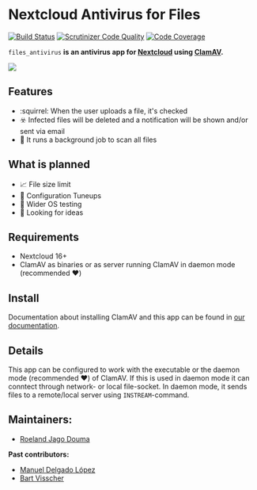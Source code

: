 # Nextcloud Antivirus for Files
[![Build Status](https://travis-ci.org/nextcloud/files_antivirus.svg?branch=master)](https://travis-ci.org/nextcloud/files_antivirus/branches)
[![Scrutinizer Code Quality](https://scrutinizer-ci.com/g/nextcloud/files_antivirus/badges/quality-score.png?b=master)](https://scrutinizer-ci.com/g/nextcloud/files_antivirus/?branch=master)
[![Code Coverage](https://scrutinizer-ci.com/g/nextcloud/files_antivirus/badges/coverage.png?b=master)](https://scrutinizer-ci.com/g/nextcloud/files_antivirus/?branch=master)

`files_antivirus` **is an antivirus app for [Nextcloud](https://nextcloud.com/) using [ClamAV](http://www.clamav.net).**

![](https://raw.githubusercontent.com/nextcloud/files_antivirus/master/screenshots/1.png)

## Features

* :squirrel: When the user uploads a file, it's checked
* :biohazard: Infected files will be deleted and a notification will be shown and/or sent via email 
* :mag_right: It runs a background job to scan all files

## What is planned

* :chart_with_upwards_trend: File size limit
* :wrench: Configuration Tuneups
* :telescope: Wider OS testing
* :thinking: Looking for ideas

## Requirements

* Nextcloud 16+
* ClamAV as binaries or as server running ClamAV in daemon mode (recommended :heart:)

## Install

Documentation about installing ClamAV and this app can be found in [our documentation](https://docs.nextcloud.com/server/latest/admin_manual/configuration_server/antivirus_configuration.html).

## Details

This app can be configured to work with the executable or the daemon mode (recommended :heart:) of ClamAV. If this is used in daemon mode it can conntect through network- or local file-socket. In daemon mode, it sends files to a remote/local server using `INSTREAM`-command.

## Maintainers:

- [Roeland Jago Douma](https://github.com/rullzer)

**Past contributors:**

- [Manuel Delgado López](https://github.com/valarauco/)
- [Bart Visscher](https://github.com/bartv2/)
